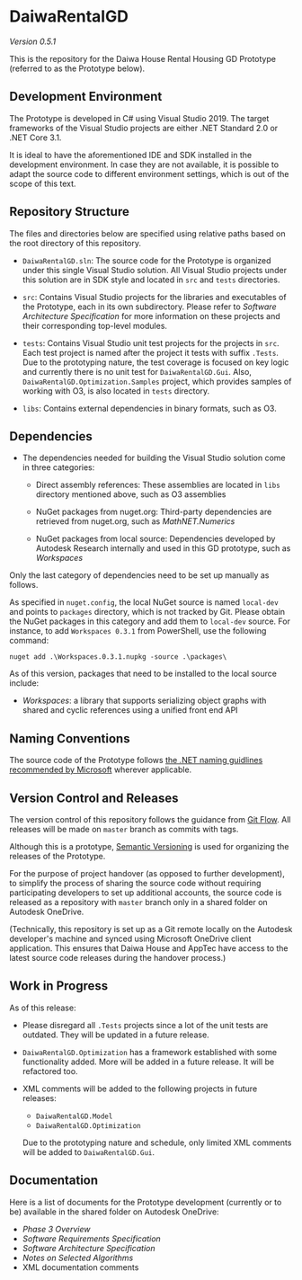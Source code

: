 DaiwaRentalGD
=============
_Version 0.5.1_

This is the repository for the Daiwa House Rental Housing GD Prototype
(referred to as the Prototype below).

## Development Environment

The Prototype is developed in C# using Visual Studio 2019.
The target frameworks of the Visual Studio projects are
either .NET Standard 2.0 or .NET Core 3.1.

It is ideal to have the aforementioned IDE and SDK installed
in the development environment. In case they are not available,
it is possible to adapt the source code to different environment settings,
which is out of the scope of this text.

## Repository Structure

The files and directories below are specified using relative paths based on
the root directory of this repository.

- `DaiwaRentalGD.sln`: The source code for the Prototype is organized under
  this single Visual Studio solution. All Visual Studio projects under
  this solution are in SDK style and located in `src` and `tests` directories.

- `src`: Contains Visual Studio projects for the libraries and executables of
  the Prototype, each in its own subdirectory.
  Please refer to _Software Architecture Specification_ for more information
  on these projects and their corresponding top-level modules.

- `tests`: Contains Visual Studio unit test projects for the projects in `src`.
  Each test project is named after the project it tests with suffix `.Tests`.
  Due to the prototyping nature, the test coverage is focused on key logic and
  currently there is no unit test for `DaiwaRentalGD.Gui`.
  Also, `DaiwaRentalGD.Optimization.Samples` project, which provides samples
  of working with O3, is also located in `tests` directory.

- `libs`: Contains external dependencies in binary formats, such as O3.

## Dependencies

- The dependencies needed for building the Visual Studio solution come in
  three categories:

  - Direct assembly references: These assemblies are located in `libs`
    directory mentioned above, such as O3 assemblies

  - NuGet packages from nuget.org: Third-party dependencies are
    retrieved from nuget.org, such as _MathNET.Numerics_

  - NuGet packages from local source: Dependencies developed by
    Autodesk Research internally and used in this GD prototype, such as
    _Workspaces_

Only the last category of dependencies need to be set up manually as follows.

As specified in `nuget.config`, the local NuGet source is named `local-dev`
and points to `packages` directory, which is not tracked by Git.
Please obtain the NuGet packages in this category and add them to
`local-dev` source. For instance, to add `Workspaces 0.3.1` from PowerShell,
use the following command:

```
nuget add .\Workspaces.0.3.1.nupkg -source .\packages\
```

As of this version, packages that need to be installed to the local source
include:

- _Workspaces_: a library that supports serializing object graphs with
  shared and cyclic references using a unified front end API

## Naming Conventions

The source code of the Prototype follows
[the .NET naming guidlines recommended by Microsoft](https://docs.microsoft.com/en-us/dotnet/standard/design-guidelines/naming-guidelines)
wherever applicable.

## Version Control and Releases

The version control of this repository follows the guidance from
[Git Flow](https://www.atlassian.com/git/tutorials/comparing-workflows/gitflow-workflow).
All releases will be made on `master` branch as commits with tags.

Although this is a prototype, [Semantic Versioning](https://semver.org/)
is used for organizing the releases of the Prototype.

For the purpose of project handover (as opposed to further development),
to simplify the process of sharing the source code without requiring
participating developers to set up additional accounts,
the source code is released as a repository with `master` branch only
in a shared folder on Autodesk OneDrive.

(Technically, this repository is set up as a Git remote locally
on the Autodesk developer's machine and synced using Microsoft OneDrive
client application. This ensures that Daiwa House and AppTec have access to
the latest source code releases during the handover process.)

## Work in Progress

As of this release:

- Please disregard all `.Tests` projects since a lot of the unit tests
  are outdated. They will be updated in a future release.

- `DaiwaRentalGD.Optimization` has a framework established with
  some functionality added. More will be added in a future release.
  It will be refactored too.

- XML comments will be added to the following projects in future releases:

    - `DaiwaRentalGD.Model`
    - `DaiwaRentalGD.Optimization`

  Due to the prototyping nature and schedule, only limited XML comments
  will be added to `DaiwaRentalGD.Gui`.

## Documentation

Here is a list of documents for the Prototype development
(currently or to be) available in the shared folder on Autodesk OneDrive:

- _Phase 3 Overview_
- _Software Requirements Specification_
- _Software Architecture Specification_
- _Notes on Selected Algorithms_
- XML documentation comments
